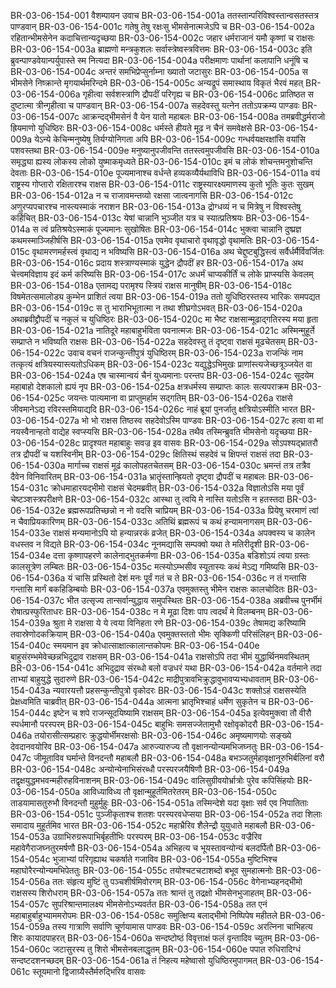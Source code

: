 BR-03-06-154-001	वैशम्पायन उवाच
BR-03-06-154-001a	ततस्तान्परिविश्वस्तान्वसतस्तत्र पाण्डवान्
BR-03-06-154-001c	गतेषु तेषु रक्षःसु भीमसेनात्मजेऽपि च
BR-03-06-154-002a	रहितान्भीमसेनेन कदाचित्तान्यदृच्छया
BR-03-06-154-002c	जहार धर्मराजानं यमौ कृष्णां च राक्षसः
BR-03-06-154-003a	ब्राह्मणो मन्त्रकुशलः सर्वास्त्रेष्वस्त्रवित्तमः
BR-03-06-154-003c	इति ब्रुवन्पाण्डवेयान्पर्युपास्ते स्म नित्यदा
BR-03-06-154-004a	परीक्षमाणः पार्थानां कलापानि धनूंषि च
BR-03-06-154-004c	अन्तरं समभिप्रेप्सुर्नाम्ना ख्यातो जटासुरः
BR-03-06-154-005a	स भीमसेने निष्क्रान्ते मृगयार्थमरिन्दमे
BR-03-06-154-005c	अन्यद्रूपं समास्थाय विकृतं भैरवं महत्
BR-03-06-154-006a	गृहीत्वा सर्वशस्त्राणि द्रौपदीं परिगृह्य च
BR-03-06-154-006c	प्रातिष्ठत स दुष्टात्मा त्रीन्गृहीत्वा च पाण्डवान्
BR-03-06-154-007a	सहदेवस्तु यत्नेन ततोऽपक्रम्य पाण्डवः
BR-03-06-154-007c	आक्रन्दद्भीमसेनं वै येन यातो महाबलः
BR-03-06-154-008a	तमब्रवीद्धर्मराजो ह्रियमाणो युधिष्ठिरः
BR-03-06-154-008c	धर्मस्ते हीयते मूढ न चैनं समवेक्षसे
BR-03-06-154-009a	येऽन्ये केचिन्मनुष्येषु तिर्यग्योनिगता अपि
BR-03-06-154-009c	गन्धर्वयक्षरक्षांसि वयांसि पशवस्तथा
BR-03-06-154-009e	मनुष्यानुपजीवन्ति ततस्त्वमुपजीवसि
BR-03-06-154-010a	समृद्ध्या ह्यस्य लोकस्य लोको युष्माकमृध्यते
BR-03-06-154-010c	इमं च लोकं शोचन्तमनुशोचन्ति देवताः
BR-03-06-154-010e	पूज्यमानाश्च वर्धन्ते हव्यकव्यैर्यथाविधि
BR-03-06-154-011a	वयं राष्ट्रस्य गोप्तारो रक्षितारश्च राक्षस
BR-03-06-154-011c	राष्ट्रस्यारक्ष्यमाणस्य कुतो भूतिः कुतः सुखम्
BR-03-06-154-012a	न च राजावमन्तव्यो रक्षसा जात्वनागसि
BR-03-06-154-012c	अणुरप्यपचारश्च नास्त्यस्माकं नराशन
BR-03-06-154-013a	द्रोग्धव्यं न च मित्रेषु न विश्वस्तेषु कर्हिचित्
BR-03-06-154-013c	येषां चान्नानि भुञ्जीत यत्र च स्यात्प्रतिश्रयः
BR-03-06-154-014a	स त्वं प्रतिश्रयेऽस्माकं पूज्यमानः सुखोषितः
BR-03-06-154-014c	भुक्त्वा चान्नानि दुष्प्रज्ञ कथमस्माञ्जिहीर्षसि
BR-03-06-154-015a	एवमेव वृथाचारो वृथावृद्धो वृथामतिः
BR-03-06-154-015c	वृथामरणमर्हस्त्वं वृथाद्य न भविष्यसि
BR-03-06-154-016a	अथ चेद्दुष्टबुद्धिस्त्वं सर्वैर्धर्मैर्विवर्जितः
BR-03-06-154-016c	प्रदाय शस्त्राण्यस्माकं युद्धेन द्रौपदीं हर
BR-03-06-154-017a	अथ चेत्त्वमविज्ञाय इदं कर्म करिष्यसि
BR-03-06-154-017c	अधर्मं चाप्यकीर्तिं च लोके प्राप्स्यसि केवलम्
BR-03-06-154-018a	एतामद्य परामृश्य स्त्रियं राक्षस मानुषीम्
BR-03-06-154-018c	विषमेतत्समालोड्य कुम्भेन प्राशितं त्वया
BR-03-06-154-019a	ततो युधिष्ठिरस्तस्य भारिकः समपद्यत
BR-03-06-154-019c	स तु भाराभिभूतात्मा न तथा शीघ्रगोऽभवत्
BR-03-06-154-020a	अथाब्रवीद्द्रौपदीं च नकुलं च युधिष्ठिरः
BR-03-06-154-020c	मा भैष्ट राक्षसान्मूढाद्गतिरस्य मया हृता
BR-03-06-154-021a	नातिदूरे महाबाहुर्भविता पवनात्मजः
BR-03-06-154-021c	अस्मिन्मुहूर्ते सम्प्राप्ते न भविष्यति राक्षसः
BR-03-06-154-022a	सहदेवस्तु तं दृष्ट्वा राक्षसं मूढचेतसम्
BR-03-06-154-022c	उवाच वचनं राजन्कुन्तीपुत्रं युधिष्ठिरम्
BR-03-06-154-023a	राजन्किं नाम तत्कृत्यं क्षत्रियस्यास्त्यतोऽधिकम्
BR-03-06-154-023c	यद्युद्धेऽभिमुखः प्राणांस्त्यजेच्छत्रूञ्जयेत वा
BR-03-06-154-024a	एष चास्मान्वयं चैनं युध्यमानाः परन्तप
BR-03-06-154-024c	सूदयेम महाबाहो देशकालो ह्ययं नृप
BR-03-06-154-025a	क्षत्रधर्मस्य सम्प्राप्तः कालः सत्यपराक्रम
BR-03-06-154-025c	जयन्तः पात्यमाना वा प्राप्तुमर्हाम सद्गतिम्
BR-03-06-154-026a	राक्षसे जीवमानेऽद्य रविरस्तमियाद्यदि
BR-03-06-154-026c	नाहं ब्रूयां पुनर्जातु क्षत्रियोऽस्मीति भारत
BR-03-06-154-027a	भो भो राक्षस तिष्ठस्व सहदेवोऽस्मि पाण्डवः
BR-03-06-154-027c	हत्वा वा मां नयस्वैनान्हतो वाद्येह स्वप्स्यसि
BR-03-06-154-028a	तथैव तस्मिन्ब्रुवति भीमसेनो यदृच्छया
BR-03-06-154-028c	प्रादृश्यत महाबाहुः सवज्र इव वासवः
BR-03-06-154-029a	सोऽपश्यद्भ्रातरौ तत्र द्रौपदीं च यशस्विनीम्
BR-03-06-154-029c	क्षितिस्थं सहदेवं च क्षिपन्तं राक्षसं तदा
BR-03-06-154-030a	मार्गाच्च राक्षसं मूढं कालोपहतचेतसम्
BR-03-06-154-030c	भ्रमन्तं तत्र तत्रैव दैवेन विनिवारितम्
BR-03-06-154-031a	भ्रातॄंस्तान्ह्रियतो दृष्ट्वा द्रौपदीं च महाबलः
BR-03-06-154-031c	क्रोधमाहारयद्भीमो राक्षसं चेदमब्रवीत्
BR-03-06-154-032a	विज्ञातोऽसि मया पूर्वं चेष्टञ्शस्त्रपरीक्षणे
BR-03-06-154-032c	आस्था तु त्वयि मे नास्ति यतोऽसि न हतस्तदा
BR-03-06-154-032e	ब्रह्मरूपप्रतिच्छन्नो न नो वदसि चाप्रियम्
BR-03-06-154-033a	प्रियेषु चरमाणं त्वां न चैवाप्रियकारिणम्
BR-03-06-154-033c	अतिथिं ब्रह्मरूपं च कथं हन्यामनागसम्
BR-03-06-154-033e	राक्षसं मन्यमानोऽपि यो हन्यान्नरकं व्रजेत्
BR-03-06-154-034a	अपक्वस्य च कालेन वधस्तव न विद्यते
BR-03-06-154-034c	नूनमद्यासि सम्पक्वो यथा ते मतिरीदृशी
BR-03-06-154-034e	दत्ता कृष्णापहरणे कालेनाद्भुतकर्मणा
BR-03-06-154-035a	बडिशोऽयं त्वया ग्रस्तः कालसूत्रेण लम्बितः
BR-03-06-154-035c	मत्स्योऽम्भसीव स्यूतास्यः कथं मेऽद्य गमिष्यसि
BR-03-06-154-036a	यं चासि प्रस्थितो देशं मनः पूर्वं गतं च ते
BR-03-06-154-036c	न तं गन्तासि गन्तासि मार्गं बकहिडिम्बयोः
BR-03-06-154-037a	एवमुक्तस्तु भीमेन राक्षसः कालचोदितः
BR-03-06-154-037c	भीत उत्सृज्य तान्सर्वान्युद्धाय समुपस्थितः
BR-03-06-154-038a	अब्रवीच्च पुनर्भीमं रोषात्प्रस्फुरिताधरः
BR-03-06-154-038c	न मे मूढा दिशः पाप त्वदर्थं मे विलम्बनम्
BR-03-06-154-039a	श्रुता मे राक्षसा ये ये त्वया विनिहता रणे
BR-03-06-154-039c	तेषामद्य करिष्यामि तवास्रेणोदकक्रियाम्
BR-03-06-154-040a	एवमुक्तस्ततो भीमः सृक्किणी परिसंलिहन्
BR-03-06-154-040c	स्मयमान इव क्रोधात्साक्षात्कालान्तकोपमः
BR-03-06-154-040e	बाहुसंरम्भमेवेच्छन्नभिदुद्राव राक्षसम्
BR-03-06-154-041a	राक्षसोऽपि तदा भीमं युद्धार्थिनमवस्थितम्
BR-03-06-154-041c	अभिदुद्राव संरब्धो बलो वज्रधरं यथा
BR-03-06-154-042a	वर्तमाने तदा ताभ्यां बाहुयुद्धे सुदारुणे
BR-03-06-154-042c	माद्रीपुत्रावभिक्रुद्धावुभावप्यभ्यधावताम्
BR-03-06-154-043a	न्यवारयत्तौ प्रहसन्कुन्तीपुत्रो वृकोदरः
BR-03-06-154-043c	शक्तोऽहं राक्षसस्येति प्रेक्षध्वमिति चाब्रवीत्
BR-03-06-154-044a	आत्मना भ्रातृभिश्चाहं धर्मेण सुकृतेन च
BR-03-06-154-044c	इष्टेन च शपे राजन्सूदयिष्यामि राक्षसम्
BR-03-06-154-045a	इत्येवमुक्त्वा तौ वीरौ स्पर्धमानौ परस्परम्
BR-03-06-154-045c	बाहुभिः समसज्जेतामुभौ रक्षोवृकोदरौ
BR-03-06-154-046a	तयोरासीत्सम्प्रहारः क्रुद्धयोर्भीमरक्षसोः
BR-03-06-154-046c	अमृष्यमाणयोः सङ्ख्ये देवदानवयोरिव
BR-03-06-154-047a	आरुज्यारुज्य तौ वृक्षानन्योन्यमभिजघ्नतुः
BR-03-06-154-047c	जीमूताविव घर्मान्ते विनदन्तौ महाबलौ
BR-03-06-154-048a	बभञ्जतुर्महावृक्षानूरुभिर्बलिनां वरौ
BR-03-06-154-048c	अन्योन्येनाभिसंरब्धौ परस्परजयैषिणौ
BR-03-06-154-049a	तद्वृक्षयुद्धमभवन्महीरुहविनाशनम्
BR-03-06-154-049c	वालिसुग्रीवयोर्भ्रात्रोः पुरेव कपिसिंहयोः
BR-03-06-154-050a	आविध्याविध्य तौ वृक्षान्मुहूर्तमितरेतरम्
BR-03-06-154-050c	ताडयामासतुरुभौ विनदन्तौ मुहुर्मुहुः
BR-03-06-154-051a	तस्मिन्देशे यदा वृक्षाः सर्व एव निपातिताः
BR-03-06-154-051c	पुञ्जीकृताश्च शतशः परस्परवधेप्सया
BR-03-06-154-052a	तदा शिलाः समादाय मुहूर्तमिव भारत
BR-03-06-154-052c	महाभ्रैरिव शैलेन्द्रौ युयुधाते महाबलौ
BR-03-06-154-053a	उग्राभिरुग्ररूपाभिर्बृहतीभिः परस्परम्
BR-03-06-154-053c	वज्रैरिव महावेगैराजघ्नतुरमर्षणौ
BR-03-06-154-054a	अभिहत्य च भूयस्तावन्योन्यं बलदर्पितौ
BR-03-06-154-054c	भुजाभ्यां परिगृह्याथ चकर्षाते गजाविव
BR-03-06-154-055a	मुष्टिभिश्च महाघोरैरन्योन्यमभिपेततुः
BR-03-06-154-055c	तयोश्चटचटाशब्दो बभूव सुमहात्मनोः
BR-03-06-154-056a	ततः संहृत्य मुष्टिं तु पञ्चशीर्षमिवोरगम्
BR-03-06-154-056c	वेगेनाभ्यहनद्भीमो राक्षसस्य शिरोधराम्
BR-03-06-154-057a	ततः श्रान्तं तु तद्रक्षो भीमसेनभुजाहतम्
BR-03-06-154-057c	सुपरिश्रान्तमालक्ष्य भीमसेनोऽभ्यवर्तत
BR-03-06-154-058a	तत एनं महाबाहुर्बाहुभ्याममरोपमः
BR-03-06-154-058c	समुत्क्षिप्य बलाद्भीमो निष्पिपेष महीतले
BR-03-06-154-059a	तस्य गात्राणि सर्वाणि चूर्णयामास पाण्डवः
BR-03-06-154-059c	अरत्निना चाभिहत्य शिरः कायादपाहरत्
BR-03-06-154-060a	सन्दष्टोष्ठं विवृत्ताक्षं फलं वृन्तादिव च्युतम्
BR-03-06-154-060c	जटासुरस्य तु शिरो भीमसेनबलाद्धृतम्
BR-03-06-154-060e	पपात रुधिरादिग्धं सन्दष्टदशनच्छदम्
BR-03-06-154-061a	तं निहत्य महेष्वासो युधिष्ठिरमुपागमत्
BR-03-06-154-061c	स्तूयमानो द्विजाग्र्यैस्तैर्मरुद्भिरिव वासवः
